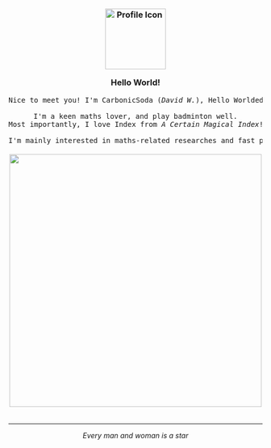 <h3 align="center">
	<img src="https://avatars.githubusercontent.com/u/156987370" width="120" alt="Profile Icon" />
	<p></p>
	Hello World!
</h3>

<pre align="center">
Nice to meet you! I'm CarbonicSoda (<i>David W.</i>), Hello Worlded 02/08/2008.
	
I'm a keen maths lover, and play badminton well.
Most importantly, I love Index from <i>A Certain Magical Index</i>!
	
I'm mainly interested in maths-related researches and fast prototyping.
</pre>

<h6 align="center">
  <img width="500" src="https://github-readme-stats.vercel.app/api?username=CarbonicSoda&hide=stars,prs,issues,contribs&hide_title=true&hide_rank=true&include_all_commits=true&theme=transparent&hide_border=true&show_icons=true&text_bold=false&disable_animations=true" />
</h6>

---

<p align="center"><i>Every man and woman is a star</i></p>
